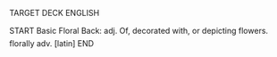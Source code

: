 TARGET DECK
ENGLISH

START
Basic
Floral
Back: adj. Of, decorated with, or depicting flowers.  florally adv. [latin]
END

